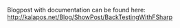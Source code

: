 Blogpost with documentation can be found here: http://kalapos.net/Blog/ShowPost/BackTestingWithFSharp 
